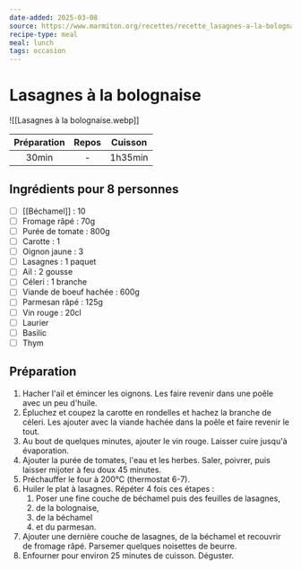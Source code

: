 ```yaml
---
date-added: 2025-03-08
source: https://www.marmiton.org/recettes/recette_lasagnes-a-la-bolognaise_18215.aspx
recipe-type: meal
meal: lunch
tags: occasion
---
```


# Lasagnes à la bolognaise

![[Lasagnes à la bolognaise.webp]]

| Préparation | Repos | Cuisson |
|:-----------:|:-----:|:-------:|
|    30min    |   -   | 1h35min |

## Ingrédients pour 8 personnes

- [ ] [[Béchamel]] : 10
- [ ] Fromage râpé : 70g
- [ ] Purée de tomate : 800g
- [ ] Carotte : 1
- [ ] Oignon jaune : 3
- [ ] Lasagnes : 1 paquet
- [ ] Ail : 2 gousse
- [ ] Céleri : 1 branche
- [ ] Viande de boeuf hachée : 600g
- [ ] Parmesan râpé : 125g
- [ ] Vin rouge : 20cl
- [ ] Laurier
- [ ] Basilic
- [ ] Thym

## Préparation

1. Hacher l'ail et émincer les oignons. Les faire revenir dans une poêle avec un peu d'huile.
2. Épluchez et coupez la carotte en rondelles et hachez la branche de céleri. Les ajouter avec la viande hachée dans la poêle et faire revenir le tout.
3. Au bout de quelques minutes, ajouter le vin rouge. Laisser cuire jusqu'à évaporation.
4. Ajouter la purée de tomates, l'eau et les herbes. Saler, poivrer, puis laisser mijoter à feu doux 45 minutes.
5. Préchauffer le four à 200°C (thermostat 6-7).
6. Huiler le plat à lasagnes. Répéter 4 fois ces étapes :
    1. Poser une fine couche de béchamel puis des feuilles de lasagnes,
    2. de la bolognaise,
    3. de la béchamel
    4. et du parmesan.
7. Ajouter une dernière couche de lasagnes, de la béchamel et recouvrir de fromage râpé. Parsemer quelques noisettes de beurre.
8. Enfourner pour environ 25 minutes de cuisson. Déguster.
